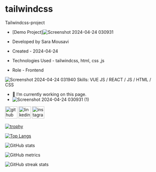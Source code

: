 # tailwindcss
Tailwindcss-project

- [Demo Project]![Screenshot 2024-04-24 030931](https://github.com/saaramousavi/tailwindcss/assets/159664750/31ffcfe3-ea7b-4738-a3af-64f67cf47d12)
  
- Developed by Sara Mousavi
- Created - 2024-04-24
- Technologies Used - tailwindcss, html, css ,js
- Role - Frontend

![Screenshot 2024-04-24 031940](https://github.com/saaramousavi/tailwindcss/assets/159664750/0359c6d3-6286-468f-9158-df09c2452dde)
Skills: VUE JS / REACT / JS / HTML / CSS

- 🔭 I’m currently working on this page. 
- ![Screenshot 2024-04-24 030931 (1)](https://github.com/saaramousavi/tailwindcss/assets/159664750/92bca767-af6e-4ee6-95bd-61dbe7294b12)

[<img src='https://cdn.jsdelivr.net/npm/simple-icons@3.0.1/icons/github.svg' alt='github' height='40'>](https://github.com/saaramousavi)  [<img src='https://cdn.jsdelivr.net/npm/simple-icons@3.0.1/icons/linkedin.svg' alt='linkedin' height='40'>](https://www.linkedin.com/in/www.linkedin.com/in/sara-mousavi-893a1a2a7/)  [<img src='https://cdn.jsdelivr.net/npm/simple-icons@3.0.1/icons/instagram.svg' alt='instagram' height='40'>](https://www.instagram.com/sara_mousavi.web/)  

[![trophy](https://github-profile-trophy.vercel.app/?username=saaramousavi)](https://github.com/ryo-ma/github-profile-trophy)

[![Top Langs](https://github-readme-stats.vercel.app/api/top-langs/?username=saaramousavi)](https://github.com/anuraghazra/github-readme-stats)

![GitHub stats](https://github-readme-stats.vercel.app/api?username=saaramousavi&show_icons=true&count_private=true)  



![GitHub metrics](https://metrics.lecoq.io/saaramousavi)  

![GitHub streak stats](https://streak-stats.demolab.com/?user=saaramousavi)  
